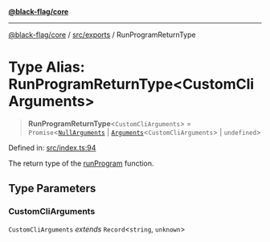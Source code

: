 [**@black-flag/core**](../../../README.md)

***

[@black-flag/core](../../../README.md) / [src/exports](../README.md) / RunProgramReturnType

# Type Alias: RunProgramReturnType\<CustomCliArguments\>

> **RunProgramReturnType**\<`CustomCliArguments`\> = `Promise`\<[`NullArguments`](NullArguments.md) \| [`Arguments`](Arguments.md)\<`CustomCliArguments`\> \| `undefined`\>

Defined in: [src/index.ts:94](https://github.com/Xunnamius/black-flag/blob/f720a804174f12cc89580da9c1ce4476115249e9/src/index.ts#L94)

The return type of the [runProgram](../functions/runProgram.md) function.

## Type Parameters

### CustomCliArguments

`CustomCliArguments` *extends* `Record`\<`string`, `unknown`\>
